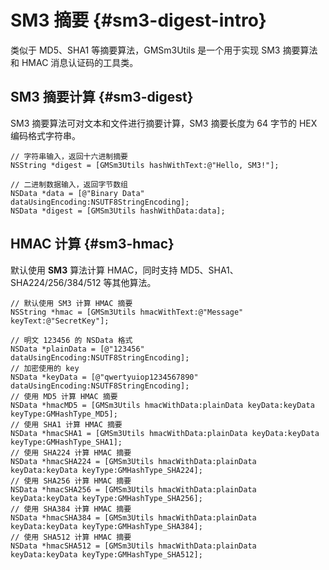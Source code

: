 # SM3 摘要 {#sm3-digest-intro}

类似于 MD5、SHA1 等摘要算法，GMSm3Utils 是一个用于实现 SM3 摘要算法和 HMAC 消息认证码的工具类。

## SM3 摘要计算 {#sm3-digest}

SM3 摘要算法可对文本和文件进行摘要计算，SM3 摘要长度为 64 字节的 HEX 编码格式字符串。

```objc
// 字符串输入，返回十六进制摘要
NSString *digest = [GMSm3Utils hashWithText:@"Hello, SM3!"];

// 二进制数据输入，返回字节数组
NSData *data = [@"Binary Data" dataUsingEncoding:NSUTF8StringEncoding];
NSData *digest = [GMSm3Utils hashWithData:data];
```

## HMAC 计算 {#sm3-hmac}

默认使用 **SM3** 算法计算 HMAC，同时支持 MD5、SHA1、SHA224/256/384/512 等其他算法。

```objc
// 默认使用 SM3 计算 HMAC 摘要
NSString *hmac = [GMSm3Utils hmacWithText:@"Message" keyText:@"SecretKey"];

// 明文 123456 的 NSData 格式
NSData *plainData = [@"123456" dataUsingEncoding:NSUTF8StringEncoding];
// 加密使用的 key
NSData *keyData = [@"qwertyuiop1234567890" dataUsingEncoding:NSUTF8StringEncoding];
// 使用 MD5 计算 HMAC 摘要
NSData *hmacMD5 = [GMSm3Utils hmacWithData:plainData keyData:keyData keyType:GMHashType_MD5];
// 使用 SHA1 计算 HMAC 摘要
NSData *hmacSHA1 = [GMSm3Utils hmacWithData:plainData keyData:keyData keyType:GMHashType_SHA1];
// 使用 SHA224 计算 HMAC 摘要
NSData *hmacSHA224 = [GMSm3Utils hmacWithData:plainData keyData:keyData keyType:GMHashType_SHA224];
// 使用 SHA256 计算 HMAC 摘要
NSData *hmacSHA256 = [GMSm3Utils hmacWithData:plainData keyData:keyData keyType:GMHashType_SHA256];
// 使用 SHA384 计算 HMAC 摘要
NSData *hmacSHA384 = [GMSm3Utils hmacWithData:plainData keyData:keyData keyType:GMHashType_SHA384];
// 使用 SHA512 计算 HMAC 摘要
NSData *hmacSHA512 = [GMSm3Utils hmacWithData:plainData keyData:keyData keyType:GMHashType_SHA512];
```
